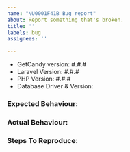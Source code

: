 ```yaml
---
name: "\U0001F41B Bug report"
about: Report something that's broken.
title: ''
labels: bug
assignees: ''

---
```


<!-- DO NOT THROW THIS AWAY -->
<!-- Fill out the FULL versions with patch versions -->

- GetCandy version: #.#.#
- Laravel Version: #.#.#
- PHP Version: #.#.#
- Database Driver & Version:

### Expected Behaviour:

### Actual Behaviour:

### Steps To Reproduce:
